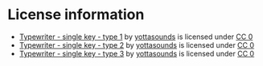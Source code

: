 # License information
* [Typewriter - single key - type 1](https://freesound.org/people/yottasounds/sounds/380138/) by [yottasounds](https://freesound.org/people/yottasounds/) is licensed under [CC 0](https://creativecommons.org/publicdomain/zero/1.0/)
* [Typewriter - single key - type 2](https://freesound.org/people/yottasounds/sounds/380137/) by [yottasounds](https://freesound.org/people/yottasounds/) is licensed under [CC 0](https://creativecommons.org/publicdomain/zero/1.0/)
* [Typewriter - single key - type 3](https://freesound.org/people/yottasounds/sounds/380136/) by [yottasounds](https://freesound.org/people/yottasounds/) is licensed under [CC 0](https://creativecommons.org/publicdomain/zero/1.0/)
